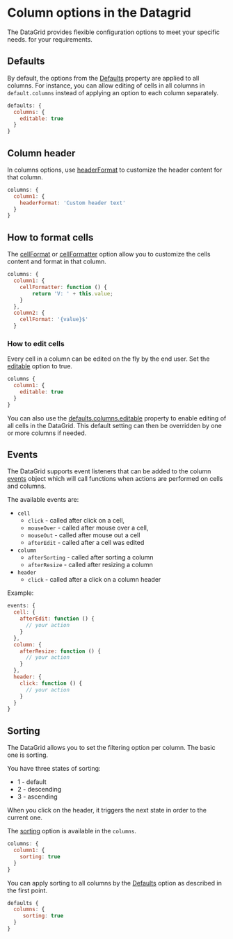 Column options in the Datagrid
===
The DataGrid provides flexible configuration options to meet your specific needs.
for your requirements.

## Defaults
By default, the options from the [Defaults](https://api.highcharts.com/dashboards/#interfaces/DataGrid_DataGridDefaults) property are applied to all columns.
For instance, you can allow editing of cells in all columns in `default.columns` instead of applying an option to each column separately.

```js
defaults: {
  columns: {
    editable: true
  }
}
```

## Column header
In columns options, use [headerFormat](https://api.highcharts.com/dashboards/#interfaces/DataGrid_DataGridOptions.ColumnOptions#headerFormat) to customize the header content for that column.

```js
columns: {
  column1: {
    headerFormat: 'Custom header text'
  }
}
```

## How to format cells
The [cellFormat](https://api.highcharts.com/dashboards/#interfaces/DataGrid_DataGridOptions.ColumnOptions#cellFormat) or [cellFormatter](https://api.highcharts.com/dashboards/#interfaces/DataGrid_DataGridOptions.ColumnOptions#cellFormatter) option allow you to customize the cells content and format in that column.


```js
columns: {
  column1: {
    cellFormatter: function () {
        return 'V: ' + this.value;
    }
  },
  column2: {
    cellFormat: '{value}$'
  }
```

### How to edit cells
Every cell in a column can be edited on the fly by the end user. Set the [editable](https://api.highcharts.com/dashboards/typedoc/interfaces/DataGrid_DataGridOptions.IndividualColumnOptions.html#editable) option to true.

```js
columns {
  column1: {
    editable: true
  }
}
```

You can also use the [defaults.columns.editable](https://api.highcharts.com/dashboards/#interfaces/DataGrid_DataGridDefaults) property to enable editing of all cells in the DataGrid. This default setting can then be overridden by one or more columns if needed.

## Events
The DataGrid supports event listeners that can be added to the column [events](https://api.highcharts.com/dashboards/typedoc/interfaces/DataGrid_DataGridOptions.IndividualColumnOptions.html#events) object which will call functions when actions are performed on cells and columns.

The available events are:

 - `cell`
    - `click` - called after click on a cell,
    - `mouseOver` - called after mouse over a cell,
    - `mouseOut` - called after mouse out a cell
    - `afterEdit` - called after a cell was edited
 - `column`
    - `afterSorting` - called after sorting a column
    - `afterResize` - called after resizing a column
 - `header`
    - `click` - called after a click on a column header

Example:
```js
events: {
  cell: {
    afterEdit: function () {
      // your action
    }
  },
  column: {
    afterResize: function () {
      // your action
    }
  },
  header: {
    click: function () {
      // your action
    }
  }
}
```

## Sorting
The DataGrid allows you to set the filtering option per column. The basic one is sorting.

You have three states of sorting:
 * 1 - default
 * 2 - descending
 * 3 - ascending

When you click on the header, it triggers the next state in order to the current one.

The [sorting](https://api.highcharts.com/dashboards/typedoc/interfaces/DataGrid_DataGridOptions.IndividualColumnOptions.html#sorting) option is available in the `columns`.

```js
columns: {
  column1: {
    sorting: true
  }
}
```

You can apply sorting to all columns by the [Defaults]() option as described in the first point.

```js
defaults {
  columns: {
     sorting: true
  }
}
```

